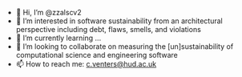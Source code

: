 - 👋 Hi, I’m @zzalscv2
- 👀 I’m interested in software sustainability from an architectural perspective including debt, flaws, smells, and violations 
- 🌱 I’m currently learning ...
- 💞️ I’m looking to collaborate on measuring the [un]sustainability of computational science and engineering software
- 📫 How to reach me: c.venters@hud.ac.uk

<!---
zzalscv2/zzalscv2 is a ✨ special ✨ repository because its `README.md` (this file) appears on your GitHub profile.
You can click the Preview link to take a look at your changes.
--->
